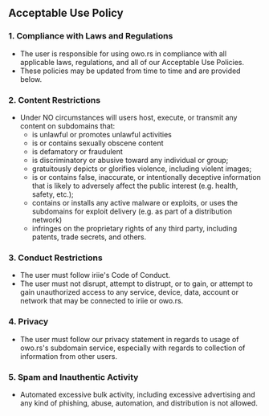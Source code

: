 ## Acceptable Use Policy

### 1. Compliance with Laws and Regulations
- The user is responsible for using owo.rs in compliance with all applicable laws, regulations, and all of our Acceptable Use Policies. 
- These policies may be updated from time to time and are provided below.

### 2. Content Restrictions

- Under NO circumstances will users host, execute, or transmit any content on subdomains that:
  - is unlawful or promotes unlawful activities
  - is or contains sexually obscene content
  - is defamatory or fraudulent 
  - is discriminatory or abusive toward any individual or group;
  - gratuitously depicts or glorifies violence, including violent images;
  - is or contains false, inaccurate, or intentionally deceptive information that is likely to adversely affect the public interest (e.g. health, safety, etc.);
  - contains or installs any active malware or exploits, or uses the subdomains for exploit delivery (e.g. as part of a distribution network)
  - infringes on the proprietary rights of any third party, including patents, trade secrets, and others.

### 3. Conduct Restrictions

- The user must follow iriie's Code of Conduct.
- The user must not disrupt, attempt to distrupt, or to gain, or attempt to gain unauthorized access to any service, device, data, account or network that may be connected to iriie or owo.rs.

### 4. Privacy
- The user must follow our privacy statement in regards to usage of owo.rs's subdomain service, especially with regards to collection of information from other users.

### 5. Spam and Inauthentic Activity
- Automated excessive bulk activity, including excessive advertising and any kind of phishing, abuse, automation, and distribution is not allowed.
